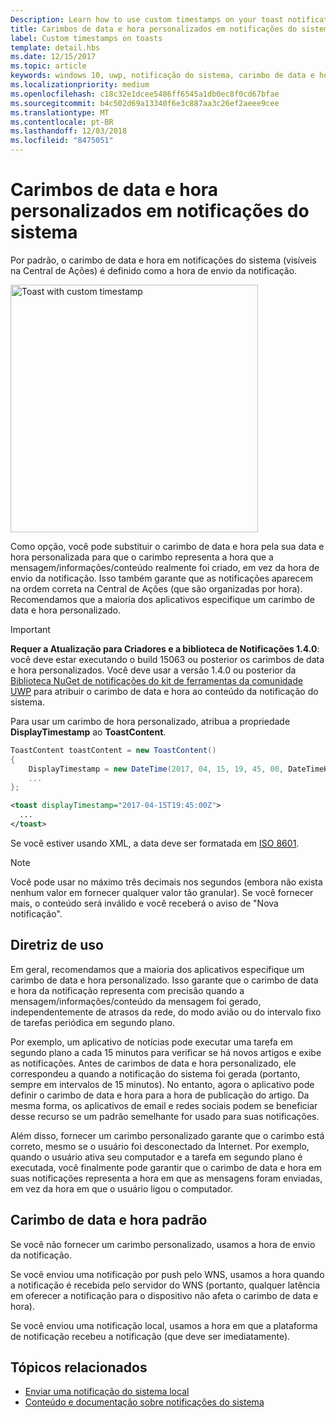 ```yaml
---
Description: Learn how to use custom timestamps on your toast notifications.
title: Carimbos de data e hora personalizados em notificações do sistema
label: Custom timestamps on toasts
template: detail.hbs
ms.date: 12/15/2017
ms.topic: article
keywords: windows 10, uwp, notificação do sistema, carimbo de data e hora personalizado, carimbo de data e hora, notificação, central de ações
ms.localizationpriority: medium
ms.openlocfilehash: c18c32e1dcee5486ff6545a1db0ec8f0cd67bfae
ms.sourcegitcommit: b4c502d69a13340f6e3c887aa3c26ef2aeee9cee
ms.translationtype: MT
ms.contentlocale: pt-BR
ms.lasthandoff: 12/03/2018
ms.locfileid: "8475051"
---
```

# <a name="custom-timestamps-on-toasts"></a>Carimbos de data e hora personalizados em notificações do sistema

Por padrão, o carimbo de data e hora em notificações do sistema (visíveis na Central de Ações) é definido como a hora de envio da notificação.

<img alt="Toast with custom timestamp" src="images/toast-customtimestamp.jpg" width="396"/>

Como opção, você pode substituir o carimbo de data e hora pela sua data e hora personalizada para que o carimbo representa a hora que a mensagem/informações/conteúdo realmente foi criado, em vez da hora de envio da notificação. Isso também garante que as notificações aparecem na ordem correta na Central de Ações (que são organizadas por hora). Recomendamos que a maioria dos aplicativos especifique um carimbo de data e hora personalizado.

> [!IMPORTANT]
> **Requer a Atualização para Criadores e a biblioteca de Notificações 1.4.0**: você deve estar executando o build 15063 ou posterior os carimbos de data e hora personalizados. Você deve usar a versão 1.4.0 ou posterior da [Biblioteca NuGet de notificações do kit de ferramentas da comunidade UWP](https://www.nuget.org/packages/Microsoft.Toolkit.Uwp.Notifications/) para atribuir o carimbo de data e hora ao conteúdo da notificação do sistema.

Para usar um carimbo de hora personalizado, atribua a propriedade **DisplayTimestamp** ao **ToastContent**.

```csharp
ToastContent toastContent = new ToastContent()
{
    DisplayTimestamp = new DateTime(2017, 04, 15, 19, 45, 00, DateTimeKind.Utc),
    ...
};
```

```xml
<toast displayTimestamp="2017-04-15T19:45:00Z">
  ...
</toast>
```

Se você estiver usando XML, a data deve ser formatada em [ISO 8601](https://en.wikipedia.org/wiki/ISO_8601).

> [!NOTE]
> Você pode usar no máximo três decimais nos segundos (embora não exista nenhum valor em fornecer qualquer valor tão granular). Se você fornecer mais, o conteúdo será inválido e você receberá o aviso de "Nova notificação".


## <a name="usage-guidance"></a>Diretriz de uso

Em geral, recomendamos que a maioria dos aplicativos especifique um carimbo de data e hora personalizado. Isso garante que o carimbo de data e hora da notificação representa com precisão quando a mensagem/informações/conteúdo da mensagem foi gerado, independentemente de atrasos da rede, do modo avião ou do intervalo fixo de tarefas periódica em segundo plano.

Por exemplo, um aplicativo de notícias pode executar uma tarefa em segundo plano a cada 15 minutos para verificar se há novos artigos e exibe as notificações. Antes de carimbos de data e hora personalizado, ele correspondeu a quando a notificação do sistema foi gerada (portanto, sempre em intervalos de 15 minutos). No entanto, agora o aplicativo pode definir o carimbo de data e hora para a hora de publicação do artigo. Da mesma forma, os aplicativos de email e redes sociais podem se beneficiar desse recurso se um padrão semelhante for usado para suas notificações.

Além disso, fornecer um carimbo personalizado garante que o carimbo está correto, mesmo se o usuário foi desconectado da Internet. Por exemplo, quando o usuário ativa seu computador e a tarefa em segundo plano é executada, você finalmente pode garantir que o carimbo de data e hora em suas notificações representa a hora em que as mensagens foram enviadas, em vez da hora em que o usuário ligou o computador.


## <a name="default-timestamp"></a>Carimbo de data e hora padrão

Se você não fornecer um carimbo personalizado, usamos a hora de envio da notificação.

Se você enviou uma notificação por push pelo WNS, usamos a hora quando a notificação é recebida pelo servidor do WNS (portanto, qualquer latência em oferecer a notificação para o dispositivo não afeta o carimbo de data e hora).

Se você enviou uma notificação local, usamos a hora em que a plataforma de notificação recebeu a notificação (que deve ser imediatamente).


## <a name="related-topics"></a>Tópicos relacionados

- [Enviar uma notificação do sistema local](send-local-toast.md)
- [Conteúdo e documentação sobre notificações do sistema](adaptive-interactive-toasts.md)